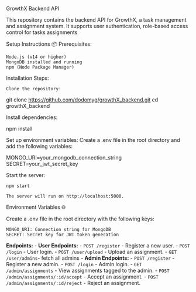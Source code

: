 GrowthX Backend API

This repository contains the backend API for GrowthX, a task management and assignment system. It supports user authentication, role-based access control for tasks assignments

Setup Instructions 📦
Prerequisites:

    Node.js (v14 or higher)
    MongoDB installed and running
    npm (Node Package Manager)

Installation Steps:

    Clone the repository:

git clone https://github.com/dodomyg/growthX_backend.git
cd growthX_backend

Install dependencies:

npm install

Set up environment variables: Create a .env file in the root directory and add the following variables:

MONGO_URI=your_mongodb_connection_string
SECRET=your_jwt_secret_key

Start the server:

    npm start

    The server will run on http://localhost:5000.

Environment Variables 🌐

Create a .env file in the root directory with the following keys:

    MONGO_URI: Connection string for MongoDB
    SECRET: Secret key for JWT token generation

 **Endpoints:**
    - **User Endpoints:**
        - `POST /register` - Register a new user.
        - `POST /login` - User login.
        - `POST /user/upload` - Upload an assignment.
        - `GET /user/admins`- fetch all admins
    - **Admin Endpoints:**
        - `POST /register` - Register a new admin.
        - `POST /login` - Admin login.
        - `GET /admin/assignments` - View assignments tagged to the admin.
        - `POST /admin/assignments/:id/accept` - Accept an assignment.
        - `POST /admin/assignments/:id/reject` - Reject an assignment.
